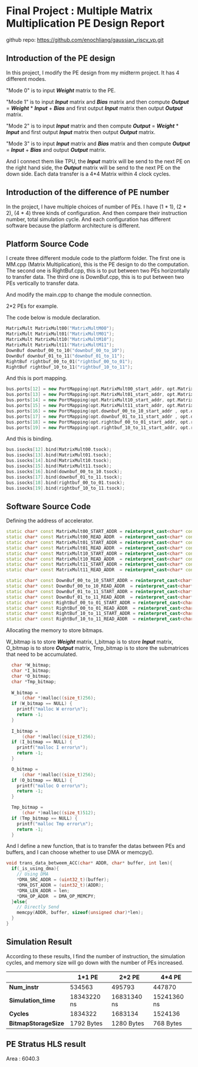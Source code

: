 # Final Project : Multiple Matrix Multiplication PE Design Report

github repo: https://github.com/enochliang/gaussian_riscv_vp.git

## Introduction of the PE design

In this project, I modify the PE design from my midterm project. It has 4 different modes.

"Mode 0" is to input ***Weight*** matrix to the PE.

"Mode 1" is to input ***Input*** matrix and ***Bias*** matrix and then compute ***Output*** = ***Weight*** * ***Input*** + ***Bias*** and first output ***Input*** matrix then output ***Output*** matrix. 

"Mode 2" is to input ***Input*** matrix and then compute ***Output*** = ***Weight*** * ***Input*** and first output ***Input*** matrix then output ***Output*** matrix.

"Mode 3" is to input ***Input*** matrix and ***Bias*** matrix and then compute ***Output*** = ***Input*** + ***Bias*** and output ***Output*** matrix. 

And I connect them like TPU, the ***Input*** matrix will be send to the next PE on the right hand side, the ***Output*** matrix will be send to the next PE on the down side. Each data transfer is a 4*4 Matrix within 4 clock cycles.

## Introduction of the difference of PE number

In the project, I have multiple choices of number of PEs. I have (1 * 1), (2 * 2), (4 * 4) three kinds of configuration. And then compare their instruction number, total simulation cycle. And each configuration has different software because the platform architecture is different.

## Platform Source Code

I create three different module code to the platform folder. The first one is MM.cpp (Matrix Multiplication), this is the PE design to do the computation. The second one is RightBuf.cpp, this is to put between two PEs horizontally to transfer data. The third one is DownBuf.cpp, this is to put between two PEs vertically to transfer data.

And modify the main.cpp to change the module connection.

2*2 PEs for example.

The code below is module declaration.

```C++
MatrixMult MatrixMult00("MatrixMultM00");
MatrixMult MatrixMult01("MatrixMultM01");
MatrixMult MatrixMult10("MatrixMultM10");
MatrixMult MatrixMult11("MatrixMultM11");
DownBuf downbuf_00_to_10("downbuf_00_to_10");
DownBuf downbuf_01_to_11("downbuf_01_to_11");
RightBuf rightbuf_00_to_01("rightbuf_00_to_01");
RightBuf rightbuf_10_to_11("rightbuf_10_to_11");
```

And this is port mapping.

```C++
bus.ports[12] = new PortMapping(opt.MatrixMult00_start_addr, opt.MatrixMult00_end_addr);
bus.ports[13] = new PortMapping(opt.MatrixMult01_start_addr, opt.MatrixMult01_end_addr);
bus.ports[14] = new PortMapping(opt.MatrixMult10_start_addr, opt.MatrixMult10_end_addr);
bus.ports[15] = new PortMapping(opt.MatrixMult11_start_addr, opt.MatrixMult11_end_addr);
bus.ports[16] = new PortMapping(opt.downbuf_00_to_10_start_addr , opt.downbuf_00_to_10_end_addr);
bus.ports[17] = new PortMapping(opt.downbuf_01_to_11_start_addr , opt.downbuf_01_to_11_end_addr);
bus.ports[18] = new PortMapping(opt.rightbuf_00_to_01_start_addr, opt.rightbuf_00_to_01_end_addr);
bus.ports[19] = new PortMapping(opt.rightbuf_10_to_11_start_addr, opt.rightbuf_10_to_11_end_addr);
```

And this is binding.

```C++
bus.isocks[12].bind(MatrixMult00.tsock);
bus.isocks[13].bind(MatrixMult01.tsock);
bus.isocks[14].bind(MatrixMult10.tsock);
bus.isocks[15].bind(MatrixMult11.tsock);
bus.isocks[16].bind(downbuf_00_to_10.tsock);
bus.isocks[17].bind(downbuf_01_to_11.tsock);
bus.isocks[18].bind(rightbuf_00_to_01.tsock);
bus.isocks[19].bind(rightbuf_10_to_11.tsock);
```

## Software Source Code

Defining the address of accelerator.

```C++
static char* const MatrixMult00_START_ADDR = reinterpret_cast<char* const>(0x73000000);
static char* const MatrixMult00_READ_ADDR  = reinterpret_cast<char* const>(0x73000004);
static char* const MatrixMult01_START_ADDR = reinterpret_cast<char* const>(0x74000000);
static char* const MatrixMult01_READ_ADDR  = reinterpret_cast<char* const>(0x74000004);
static char* const MatrixMult10_START_ADDR = reinterpret_cast<char* const>(0x75000000);
static char* const MatrixMult10_READ_ADDR  = reinterpret_cast<char* const>(0x75000004);
static char* const MatrixMult11_START_ADDR = reinterpret_cast<char* const>(0x76000000);
static char* const MatrixMult11_READ_ADDR  = reinterpret_cast<char* const>(0x76000004);

static char* const DownBuf_00_to_10_START_ADDR = reinterpret_cast<char* const>(0x77000000);
static char* const DownBuf_00_to_10_READ_ADDR  = reinterpret_cast<char* const>(0x77000004);
static char* const DownBuf_01_to_11_START_ADDR = reinterpret_cast<char* const>(0x77001000);
static char* const DownBuf_01_to_11_READ_ADDR  = reinterpret_cast<char* const>(0x77001004);
static char* const RightBuf_00_to_01_START_ADDR = reinterpret_cast<char* const>(0x77002000);
static char* const RightBuf_00_to_01_READ_ADDR  = reinterpret_cast<char* const>(0x77002004);
static char* const RightBuf_10_to_11_START_ADDR = reinterpret_cast<char* const>(0x77003000);
static char* const RightBuf_10_to_11_READ_ADDR  = reinterpret_cast<char* const>(0x77003004);
```

Allocating the memory to store bitmaps.

W_bitmap is to store ***Weight*** matrix, I_bitmap is to store ***Input*** matrix, O_bitmap is to store ***Output*** matrix, Tmp_bitmap is to store the submatrices that need to be accumulated.

```C++
  char *W_bitmap;
  char *I_bitmap;
  char *O_bitmap;
  char *Tmp_bitmap;
  
  W_bitmap =
      (char *)malloc((size_t)256);
  if (W_bitmap == NULL) {
    printf("malloc W error\n");
    return -1;
  }
  
  I_bitmap =
      (char *)malloc((size_t)256);
  if (I_bitmap == NULL) {
    printf("malloc I error\n");
    return -1;
  }

  O_bitmap =
      (char *)malloc((size_t)256);
  if (O_bitmap == NULL) {
    printf("malloc O error\n");
    return -1;
  }

  Tmp_bitmap =
      (char *)malloc((size_t)512);
  if (Tmp_bitmap == NULL) {
    printf("malloc Tmp error\n");
    return -1;
  }
```

And I define a new function, that is to transfer the datas between PEs and buffers, and I can choose whether to use DMA or memcpy().

```C++
void trans_data_betweem_ACC(char* ADDR, char* buffer, int len){
  if(_is_using_dma){  
    // Using DMA 
    *DMA_SRC_ADDR = (uint32_t)(buffer);
    *DMA_DST_ADDR = (uint32_t)(ADDR);
    *DMA_LEN_ADDR = len;
    *DMA_OP_ADDR  = DMA_OP_MEMCPY;
  }else{
    // Directly Send
    memcpy(ADDR, buffer, sizeof(unsigned char)*len);
  }
}
```

## Simulation Result

According to these results, I find the number of instruction, the simulation cycles, and memory size will go down with the number of PEs increased.

|                       | **1\*1  PE** | **2\*2  PE** | **4\*4  PE** |
| --------------------- | ------------ | ------------ | ------------ |
| **Num_instr**         | 534563       | 495793       | 447870       |
| **Simulation_time**   | 18343220  ns | 16831340  ns | 15241360  ns |
| **Cycles**            | 1834322      | 1683134      | 1524136      |
| **BitmapStorageSize** | 1792  Bytes  | 1280  Bytes  | 768  Bytes   |

## PE Stratus HLS result

Area : 6040.3

